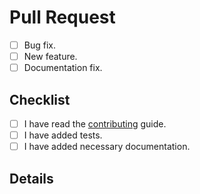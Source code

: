 <!--
Thank you for submitting a pull request!

While we look over every pull request, we maintain a focus on
this project's current roadmap. If your pull request does not
fit within this project's current roadmap or fix an open issue,
it may be closed. Please reference any relevant issues.
-->

# Pull Request

<!-- Put an 'x' in the boxes that apply. -->

- [ ] Bug fix.
- [ ] New feature.
- [ ] Documentation fix.

## Checklist

<!-- Put an 'x' in the boxes that apply. -->

- [ ] I have read the [contributing](https://github.com/uwreact/shire/blob/master/CONTRIBUTING.md) guide.
- [ ] I have added tests.
- [ ] I have added necessary documentation.

## Details

<!-- Provide more details below this comment. -->
